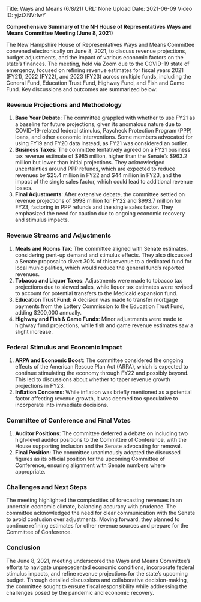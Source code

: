 Title: Ways and Means (6/8/21)
URL: None
Upload Date: 2021-06-09
Video ID: yjztXNVrIwY

**Comprehensive Summary of the NH House of Representatives Ways and Means Committee Meeting (June 8, 2021)**

The New Hampshire House of Representatives Ways and Means Committee convened electronically on June 8, 2021, to discuss revenue projections, budget adjustments, and the impact of various economic factors on the state’s finances. The meeting, held via Zoom due to the COVID-19 state of emergency, focused on refining revenue estimates for fiscal years 2021 (FY21), 2022 (FY22), and 2023 (FY23) across multiple funds, including the General Fund, Education Trust Fund, Highway Fund, and Fish and Game Fund. Key discussions and outcomes are summarized below:

### **Revenue Projections and Methodology**
1. **Base Year Debate**: The committee grappled with whether to use FY21 as a baseline for future projections, given its anomalous nature due to COVID-19-related federal stimulus, Paycheck Protection Program (PPP) loans, and other economic interventions. Some members advocated for using FY19 and FY20 data instead, as FY21 was considered an outlier.
2. **Business Taxes**: The committee tentatively agreed on a FY21 business tax revenue estimate of $985 million, higher than the Senate’s $963.2 million but lower than initial projections. They acknowledged uncertainties around PPP refunds, which are expected to reduce revenues by $25.4 million in FY22 and $44 million in FY23, and the impact of the single sales factor, which could lead to additional revenue losses.
3. **Final Adjustments**: After extensive debate, the committee settled on revenue projections of $998 million for FY22 and $993.7 million for FY23, factoring in PPP refunds and the single sales factor. They emphasized the need for caution due to ongoing economic recovery and stimulus impacts.

### **Revenue Streams and Adjustments**
1. **Meals and Rooms Tax**: The committee aligned with Senate estimates, considering pent-up demand and stimulus effects. They also discussed a Senate proposal to divert 30% of this revenue to a dedicated fund for local municipalities, which would reduce the general fund’s reported revenues.
2. **Tobacco and Liquor Taxes**: Adjustments were made to tobacco tax projections due to slowed sales, while liquor tax estimates were revised to account for potential transfers to the Medicaid expansion fund.
3. **Education Trust Fund**: A decision was made to transfer mortgage payments from the Lottery Commission to the Education Trust Fund, adding $200,000 annually.
4. **Highway and Fish & Game Funds**: Minor adjustments were made to highway fund projections, while fish and game revenue estimates saw a slight increase.

### **Federal Stimulus and Economic Impact**
1. **ARPA and Economic Boost**: The committee considered the ongoing effects of the American Rescue Plan Act (ARPA), which is expected to continue stimulating the economy through FY22 and possibly beyond. This led to discussions about whether to taper revenue growth projections in FY23.
2. **Inflation Concerns**: While inflation was briefly mentioned as a potential factor affecting revenue growth, it was deemed too speculative to incorporate into immediate decisions.

### **Committee of Conference and Final Votes**
1. **Auditor Positions**: The committee deferred a debate on including two high-level auditor positions to the Committee of Conference, with the House supporting inclusion and the Senate advocating for removal.
2. **Final Position**: The committee unanimously adopted the discussed figures as its official position for the upcoming Committee of Conference, ensuring alignment with Senate numbers where appropriate.

### **Challenges and Next Steps**
The meeting highlighted the complexities of forecasting revenues in an uncertain economic climate, balancing accuracy with prudence. The committee acknowledged the need for clear communication with the Senate to avoid confusion over adjustments. Moving forward, they planned to continue refining estimates for other revenue sources and prepare for the Committee of Conference.

### **Conclusion**
The June 8, 2021, meeting underscored the Ways and Means Committee’s efforts to navigate unprecedented economic conditions, incorporate federal stimulus impacts, and refine revenue projections for the state’s upcoming budget. Through detailed discussions and collaborative decision-making, the committee sought to ensure fiscal responsibility while addressing the challenges posed by the pandemic and economic recovery.